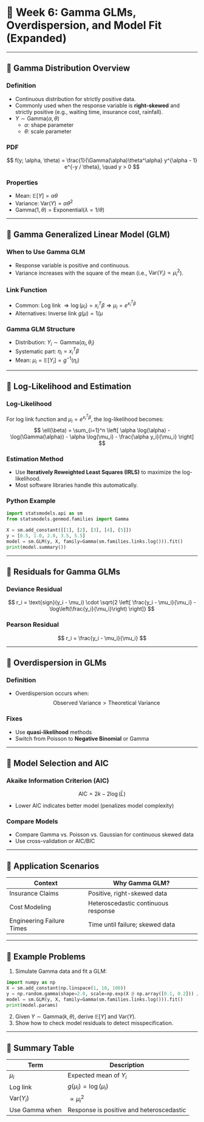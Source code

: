 
# 📅 Week 6: Gamma GLMs, Overdispersion, and Model Fit (Expanded)

---

## 🔹 Gamma Distribution Overview

### Definition
- Continuous distribution for strictly positive data.
- Commonly used when the response variable is **right-skewed** and strictly positive (e.g., waiting time, insurance cost, rainfall).
- $Y \sim \text{Gamma}(\alpha, \theta)$
  - $\alpha$: shape parameter
  - $\theta$: scale parameter

### PDF
$$
f(y; \alpha, \theta) = \frac{1}{\Gamma(\alpha)\theta^\alpha} y^{\alpha - 1} e^{-y / \theta}, \quad y > 0
$$

### Properties
- Mean: $\mathbb{E}[Y] = \alpha \theta$
- Variance: $\text{Var}(Y) = \alpha \theta^2$
- $\text{Gamma}(1, \theta) = \text{Exponential}(\lambda=1/\theta)$

---

## 🔹 Gamma Generalized Linear Model (GLM)

### When to Use Gamma GLM
- Response variable is positive and continuous.
- Variance increases with the square of the mean (i.e., $\text{Var}(Y_i) \propto \mu_i^2$).

### Link Function
- Common: Log link $\Rightarrow \log(\mu_i) = x_i^T \beta \Rightarrow \mu_i = e^{x_i^T \beta}$
- Alternatives: Inverse link $g(\mu) = 1/\mu$

### Gamma GLM Structure
- Distribution: $Y_i \sim \text{Gamma}(\alpha_i, \theta_i)$
- Systematic part: $\eta_i = x_i^T \beta$
- Mean: $\mu_i = \mathbb{E}[Y_i] = g^{-1}(\eta_i)$

---

## 🔹 Log-Likelihood and Estimation

### Log-Likelihood
For log link function and $\mu_i = e^{x_i^T\beta}$, the log-likelihood becomes:
$$
\ell(\beta) = \sum_{i=1}^n \left[ \alpha \log(\alpha) - \log(\Gamma(\alpha)) - \alpha \log(\mu_i) - \frac{\alpha y_i}{\mu_i} \right]
$$

### Estimation Method
- Use **Iteratively Reweighted Least Squares (IRLS)** to maximize the log-likelihood.
- Most software libraries handle this automatically.

### Python Example
```python
import statsmodels.api as sm
from statsmodels.genmod.families import Gamma

X = sm.add_constant([[1], [2], [3], [4], [5]])
y = [0.5, 1.0, 2.0, 3.5, 5.5]
model = sm.GLM(y, X, family=Gamma(sm.families.links.log())).fit()
print(model.summary())
```

---

## 🔹 Residuals for Gamma GLMs

### Deviance Residual
$$
r_i = \text{sign}(y_i - \mu_i) \cdot \sqrt{2 \left[ \frac{y_i - \mu_i}{\mu_i} - \log\left(\frac{y_i}{\mu_i}\right) \right]}
$$

### Pearson Residual
$$
r_i = \frac{y_i - \mu_i}{\mu_i}
$$

---

## 🔹 Overdispersion in GLMs

### Definition
- Overdispersion occurs when:
  $$
  \text{Observed Variance} > \text{Theoretical Variance}
  $$

### Fixes
- Use **quasi-likelihood** methods
- Switch from Poisson to **Negative Binomial** or Gamma

---

## 🔹 Model Selection and AIC

### Akaike Information Criterion (AIC)
$$
\text{AIC} = 2k - 2\log(\hat{L})
$$
- Lower AIC indicates better model (penalizes model complexity)

### Compare Models
- Compare Gamma vs. Poisson vs. Gaussian for continuous skewed data
- Use cross-validation or AIC/BIC

---

## 🔹 Application Scenarios

| Context | Why Gamma GLM? |
|--------|----------------|
| Insurance Claims | Positive, right-skewed data |
| Cost Modeling | Heteroscedastic continuous response |
| Engineering Failure Times | Time until failure; skewed data |

---

## 🔹 Example Problems

1. Simulate Gamma data and fit a GLM:
```python
import numpy as np
X = sm.add_constant(np.linspace(1, 10, 100))
y = np.random.gamma(shape=2.0, scale=np.exp(X @ np.array([0.1, 0.2])) / 2.0)
model = sm.GLM(y, X, family=Gamma(sm.families.links.log())).fit()
print(model.params)
```
2. Given $Y \sim \text{Gamma}(k, \theta)$, derive $\mathbb{E}[Y]$ and $\text{Var}(Y)$.
3. Show how to check model residuals to detect misspecification.

---

## 🔹 Summary Table

| Term | Description |
|------|-------------|
| $\mu_i$ | Expected mean of $Y_i$ |
| Log link | $g(\mu_i) = \log(\mu_i)$ |
| Var($Y_i$) | $\propto \mu_i^2$ |
| Use Gamma when | Response is positive and heteroscedastic |
